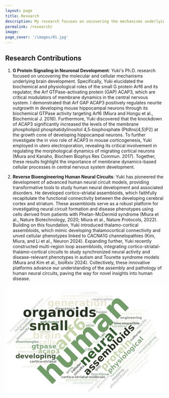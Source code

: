 ```yaml
---
layout: page
title: Research
description: My research focuses on uncovering the mechanisms underlying human nervous system development and function, as well as the pathological processes driving neurological disorders. Utilizing advanced stem cell-based technologies, including regionalized neural organoids and assembloids, I recreate complex cellular processes—such as axon projection and synaptic formation—within human neural circuits to investigate their assembly during development and their disruption in disease states. By integrating multidimensional molecular approaches, such as scarless CRISPR gene editing and anatomical-to-functional live-cell imaging, my work aims to elucidate disease-associated abnormalities at the molecular, cellular, circuit, and system-wide levels, offering novel insights into human disease.
permalink: /research/
image:
page_cover: '/images/01.jpg'
---
```

## Research Contributions
1. **G Protein Signaling in Neuronal Development**: Yuki's Ph.D. research focused on uncovering the molecular and cellular mechanisms underlying brain development. Specifically, Yuki elucidated the biochemical and physiological roles of the small G protein Arf6 and its regulator, the Arf GTPase-activating protein (GAP) ACAP3, which are critical modulators of membrane dynamics in the central nervous system. I demonstrated that Arf GAP ACAP3 positively regulates neurite outgrowth in developing mouse hippocampal neurons through its biochemical GTPase activity targeting Arf6 (Miura and Hongu et al., Biochemical J. 2016). Furthermore, Yuki discovered that the knockdown of ACAP3 significantly increased the levels of the membrane phospholipid phosphatidylinositol 4,5-bisphosphate (PtdIns(4,5)P2) at the growth cone of developing hippocampal neurons. To further investigate the in vivo role of ACAP3 in mouse corticogenesis, Yuki employed in utero electroporation, revealing its critical involvement in regulating the morphological dynamics of migrating cortical neurons (Miura and Kanaho, Biochem Biophys Res Commun. 2017). Together, these results highlight the importance of membrane dynamics-based cellular processes in central nervous system development.

2. **Reverse Bioengineering Human Neural Circuits**: Yuki has pioneered the development of advanced human neural circuit models, providing transformative tools to study human neural development and associated disorders. He developed cortico-striatal assembloids, which faithfully recapitulate the functional connectivity between the developing cerebral cortex and striatum. These assembloids serve as a robust platform for investigating neural circuit formation and disease phenotypes using cells derived from patients with Phelan-McDermid syndrome (Miura et al., Nature Biotechnology, 2020; Miura et al., Nature Protocols, 2022). Building on this foundation, Yuki introduced thalamo-cortical assembloids, which mimic developing thalamocortical connectivity and unveil cellular phenotypes linked to CACNA1G channelopathies (Kim, Miura, and Li et al., Neuron 2024). Expanding further, Yuki recently constructed multi-region loop assembloids, integrating cortico-striatal-thalamo-cortical circuits to study synchronized neural activity and disease-relevant phenotypes in autism and Tourette syndrome models (Miura and Kim et al., bioRxiv 2024). Collectively, these innovative platforms advance our understanding of the assembly and pathology of human neural circuits, paving the way for novel insights into human disease.

![Photo](/images/Word_cloud.jpg)

